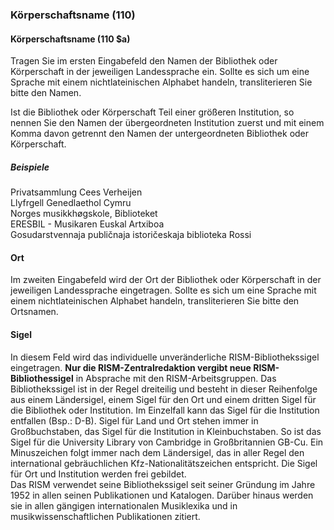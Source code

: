 ### Körperschaftsname (110)  

#### Körperschaftsname (110 $a)  
Tragen Sie im ersten Eingabefeld den Namen der Bibliothek oder Körperschaft in der jeweiligen Landessprache ein. Sollte es sich um eine Sprache mit einem nichtlateinischen Alphabet handeln, transliterieren Sie bitte den Namen.  

Ist die Bibliothek oder Körperschaft Teil einer größeren Institution, so nennen Sie den Namen der übergeordneten Institution zuerst und mit einem Komma davon getrennt den Namen der untergeordneten Bibliothek oder Körperschaft.

##### Beispiele  
Privatsammlung Cees Verheijen  
Llyfrgell Genedlaethol Cymru  
Norges musikkhøgskole, Biblioteket  
ERESBIL - Musikaren Euskal Artxiboa  
Gosudarstvennaja publičnaja istoričeskaja biblioteka Rossi

#### Ort
Im zweiten Eingabefeld wird der Ort der Bibliothek oder Körperschaft in der jeweiligen Landessprache eingetragen. Sollte es sich um eine Sprache mit einem nichtlateinischen Alphabet handeln, transliterieren Sie bitte den Ortsnamen.

#### Sigel
In diesem Feld wird das individuelle unveränderliche RISM-Bibliothekssigel eingetragen. **Nur die RISM-Zentralredaktion vergibt neue RISM-Bibliothessigel** in Absprache mit den RISM-Arbeitsgruppen. Das Bibliothekssigel ist in der Regel dreiteilig und besteht in dieser Reihenfolge aus einem Ländersigel, einem Sigel für den Ort und einem dritten Sigel für die Bibliothek oder Institution. Im Einzelfall kann das Sigel für die Institution entfallen (Bsp.: D-B). Sigel für Land und Ort stehen immer in Großbuchstaben, das Sigel für die Institution in Kleinbuchstaben. So ist das Sigel für die University Library von Cambridge in Großbritannien GB-Cu. Ein Minuszeichen folgt immer nach dem Ländersigel, das in aller Regel den international gebräuchlichen Kfz-Nationalitätszeichen entspricht. Die Sigel für Ort und Institution werden frei gebildet.   
Das RISM verwendet seine Bibliothekssigel seit seiner Gründung im Jahre 1952 in allen seinen Publikationen und Katalogen. Darüber hinaus werden sie in allen gängigen internationalen Musiklexika und in musikwissenschaftlichen Publikationen zitiert.  

